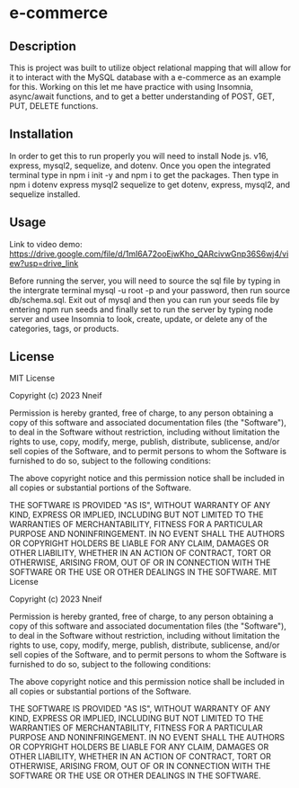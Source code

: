 # e-commerce

## Description

This is project was built to utilize object relational mapping that will allow for it to interact with the MySQL database with a e-commerce as an example for this. Working on this let me have practice with using Insomnia, async/await functions, and to get a better understanding of POST, GET, PUT, DELETE functions.


## Installation

In order to get this to run properly you will need to install Node js. v16, express, mysql2, sequelize, and dotenv. Once you open the integrated terminal type in npm i init -y and npm i to get the packages. Then type in npm i dotenv express mysql2 sequelize to get dotenv, express, mysql2, and sequelize installed. 

## Usage

Link to video demo: https://drive.google.com/file/d/1mI6A72ooEjwKho_QARcivwGnp36S6wj4/view?usp=drive_link

Before running the server, you will need to source the sql file by typing in the intergrate terminal mysql -u root -p and your password, then run source db/schema.sql. Exit out of mysql and then you can run your seeds file by entering npm run seeds and finally set to run the server by typing node server and usee Insomnia to look, create, update, or delete any of the categories, tags, or products.


## License

MIT License

Copyright (c) 2023 Nneif

Permission is hereby granted, free of charge, to any person obtaining a copy
of this software and associated documentation files (the "Software"), to deal
in the Software without restriction, including without limitation the rights
to use, copy, modify, merge, publish, distribute, sublicense, and/or sell
copies of the Software, and to permit persons to whom the Software is
furnished to do so, subject to the following conditions:

The above copyright notice and this permission notice shall be included in all
copies or substantial portions of the Software.

THE SOFTWARE IS PROVIDED "AS IS", WITHOUT WARRANTY OF ANY KIND, EXPRESS OR
IMPLIED, INCLUDING BUT NOT LIMITED TO THE WARRANTIES OF MERCHANTABILITY,
FITNESS FOR A PARTICULAR PURPOSE AND NONINFRINGEMENT. IN NO EVENT SHALL THE
AUTHORS OR COPYRIGHT HOLDERS BE LIABLE FOR ANY CLAIM, DAMAGES OR OTHER
LIABILITY, WHETHER IN AN ACTION OF CONTRACT, TORT OR OTHERWISE, ARISING FROM,
OUT OF OR IN CONNECTION WITH THE SOFTWARE OR THE USE OR OTHER DEALINGS IN THE
SOFTWARE.
MIT License

Copyright (c) 2023 Nneif

Permission is hereby granted, free of charge, to any person obtaining a copy
of this software and associated documentation files (the "Software"), to deal
in the Software without restriction, including without limitation the rights
to use, copy, modify, merge, publish, distribute, sublicense, and/or sell
copies of the Software, and to permit persons to whom the Software is
furnished to do so, subject to the following conditions:

The above copyright notice and this permission notice shall be included in all
copies or substantial portions of the Software.

THE SOFTWARE IS PROVIDED "AS IS", WITHOUT WARRANTY OF ANY KIND, EXPRESS OR
IMPLIED, INCLUDING BUT NOT LIMITED TO THE WARRANTIES OF MERCHANTABILITY,
FITNESS FOR A PARTICULAR PURPOSE AND NONINFRINGEMENT. IN NO EVENT SHALL THE
AUTHORS OR COPYRIGHT HOLDERS BE LIABLE FOR ANY CLAIM, DAMAGES OR OTHER
LIABILITY, WHETHER IN AN ACTION OF CONTRACT, TORT OR OTHERWISE, ARISING FROM,
OUT OF OR IN CONNECTION WITH THE SOFTWARE OR THE USE OR OTHER DEALINGS IN THE
SOFTWARE.